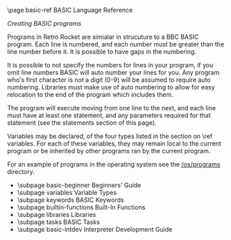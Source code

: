 \page basic-ref BASIC Language Reference

*Creating BASIC programs*

Programs in Retro Rocket are simialar in strucuture to a BBC BASIC program. Each line is numbered, and each number must be greater than the line number before it. It is possible to have gaps in the numbering.

It is possible to not specify the numbers for lines in your program, if you omit line numbers BASIC will auto number your lines for you. Any program who's first character is not a digit (0-9) will be assumed to require auto numbering. Libraries must make use of auto numbering to allow for easy relocation to the end of the program which includes them.

The program will execute moving from one line to the next, and each line must have at least one statement, and any parameters required for that statement (see the statements section of this page).

Variables may be declared, of the four types listed in the section on \ref variables. For each of these variables, they may remain local to the current program or be inherited by other programs ran by the current program.

For an example of programs in the operating system see the [/os/programs](https://github.com/brainboxdotcc/retro-rocket/tree/master/os/programs) directory.

* \subpage basic-beginner Beginners' Guide
* \subpage variables Variable Types
* \subpage keywords BASIC Keywords
* \subpage builtin-functions Built-In Functions
* \subpage libraries Libraries
* \subpage tasks BASIC Tasks
* \subpage basic-intdev Interpreter Development Guide